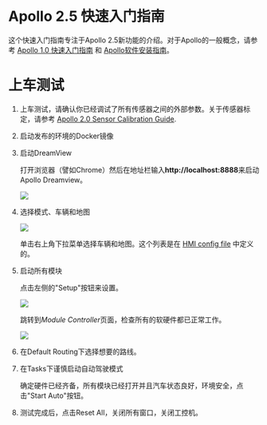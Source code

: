 # Apollo 2.5 快速入门指南

这个快速入门指南专注于Apollo 2.5新功能的介绍。对于Apollo的一般概念，请参考
[Apollo 1.0 快速入门指南](../02_Quick%20Start/apollo_1_0_quick_start_cn.md)
和
[Apollo软件安装指南](https://github.com/ApolloAuto/apollo/blob/r3.0.0/docs/quickstart/apollo_software_installation_guide_cn.md)。

# 上车测试

1. 上车测试，请确认你已经调试了所有传感器之间的外部参数。关于传感器标定，请参考
   [Apollo 2.0 Sensor Calibration Guide](../11_Hardware%20Integration%20and%20Calibration/传感器标定/apollo_2_0_sensor_calibration_guide_cn.md).

1. 启动发布的环境的Docker镜像

1. 启动DreamView

   打开浏览器（譬如Chrome）然后在地址栏输入**http://localhost:8888**来启动Apollo Dreamview。

   ![](images/dreamview_2_5.png)

1. 选择模式、车辆和地图

   ![](images/dreamview_2_5_setup_profile.png)

   单击右上角下拉菜单选择车辆和地图。这个列表是在
   [HMI config file](https://github.com/ApolloAuto/apollo/blob/r2.5.0/modules/dreamview/conf/hmi.conf)
   中定义的。

1. 启动所有模块

   点击左侧的"Setup"按钮来设置。

   ![](images/dreamview_2_5_setup.png)

   跳转到*Module Controller*页面，检查所有的软硬件都已正常工作。

   ![](images/dreamview_2_5_module_controller.png)

1. 在Default Routing下选择想要的路线。

1. 在Tasks下谨慎启动自动驾驶模式

   确定硬件已经齐备，所有模块已经打开并且汽车状态良好，环境安全，点击"Start Auto"按钮。

   [](images/dreamview_2_5_start_auto.png)

1. 测试完成后，点击Reset All，关闭所有窗口，关闭工控机。
